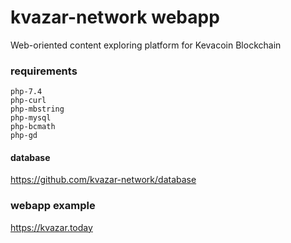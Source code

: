 # kvazar-network webapp
Web-oriented content exploring platform for Kevacoin Blockchain

### requirements
```
php-7.4
php-curl
php-mbstring
php-mysql
php-bcmath
php-gd
```
#### database

https://github.com/kvazar-network/database

### webapp example
https://kvazar.today
